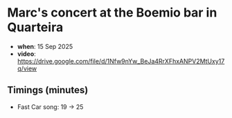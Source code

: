 # Marc's concert at the Boemio bar in Quarteira

- **when**: 15 Sep 2025
- **video**: https://drive.google.com/file/d/1Nfw9nYw_BeJa4RrXFhxANPV2MtUxy17q/view

## Timings (minutes)

- Fast Car song: 19 -> 25
  
